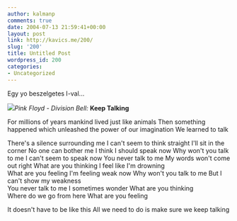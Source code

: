 ```yaml
---
author: kalmanp
comments: true
date: 2004-07-13 21:59:41+00:00
layout: post
link: http://kavics.me/200/
slug: '200'
title: Untitled Post
wordpress_id: 200
categories:
- Uncategorized
---
```


Egy yo beszelgetes I-val...  
  



![](http://kavics.freeblog.hu/Files/pink_floyd16.jpg)_Pink Floyd - Division Bell:_ **Keep Talking**  
  
For millions of years mankind lived just like animals Then something happened which unleashed the power of our imagination We learned to talk 




There's a silence surrounding me I can't seem to think straight I'll sit in the corner No one can bother me I think I should speak now Why won't you talk to me I can't seem to speak now You never talk to me My words won't come out right What are you thinking I feel like I'm drowning   
What are you feeling I'm feeling weak now Why won't you talk to me But I can't show my weakness   
You never talk to me I sometimes wonder What are you thinking   
Where do we go from here What are you feeling   
  
It doesn't have to be like this All we need to do is make sure we keep talking 
